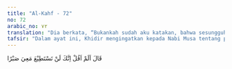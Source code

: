 ```yaml
---
title: "Al-Kahf - 72"
no: 72
arabic_no: ٧٢
translation: "Dia berkata, “Bukankah sudah aku katakan, bahwa sesungguhnya engkau tidak akan mampu sabar bersamaku?”"
tafsir: "Dalam ayat ini, Khidir mengingatkan kepada Nabi Musa tentang persyaratan yang harus dipenuhinya kalau masih ingin menyertai Khidir dalam perjalanan. Khidir juga mengingatkan bahwa Nabi Musa takkan sanggup bersabar atas perbuatan-perbuatan yang dikerjakannya, bahkan beliau akan melawan dan menamakan perbuatan-perbuatan yang dikerjakan-nya itu sebagai kesalahan yang besar, karena Nabi Musa tidak memiliki pengetahuan untuk mengetahui rahasia apa yang terkandung dibalik perbuatan-perbuatan itu. Khidir berkata kepada Nabi Musa, \"Bukankah telah kukatakan bahwasanya kamu sekali-kali tidak akan sanggup bersabar bersamaku?\""
---
```


قَالَ اَلَمْ اَقُلْ اِنَّكَ لَنْ تَسْتَطِيْعَ مَعِيَ صَبْرًا 
